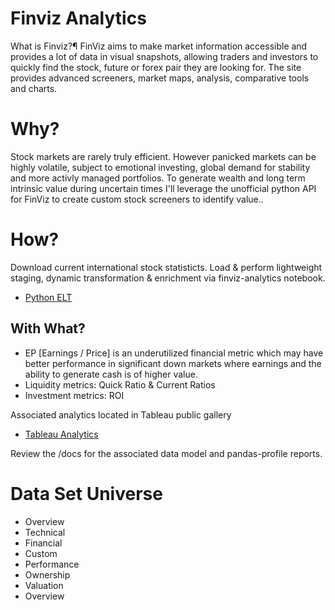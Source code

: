 # Finviz Analytics
What is Finviz?¶
FinViz aims to make market information accessible and provides a lot of data in visual snapshots, allowing traders and investors to quickly find the stock, future or forex pair they are looking for. The site provides advanced screeners, market maps, analysis, comparative tools and charts.

# Why?
Stock markets are rarely truly efficient.  However panicked markets can be highly volatile, subject to emotional investing, global demand for stability and more activly managed portfolios. 
To generate wealth and long term intrinsic value during uncertain times I'll leverage the unofficial python API for FinViz to create custom stock screeners to identify value..  


# How? 
Download current international stock statisticts.  Load & perform lightweight staging, dynamic transformation & enrichment via finviz-analytics notebook.
* [Python ELT](https://github.com/sahudsonleck/finviz-analytics/blob/master/finviz.ipynb)  

## With What?

* EP [Earnings / Price] is an underutilized financial metric which may have better performance in significant down markets where earnings and the ability to generate cash is of higher value.
* Liquidity metrics: Quick Ratio & Current Ratios
* Investment metrics: ROI 

Associated analytics located in Tableau public gallery 
* [Tableau Analytics](https://public.tableau.com/profile/stephanie.hudson4873#!/vizhome/USValueStocks/finviz)

Review the /docs for the associated data model and pandas-profile reports. 

# Data Set Universe
* Overview
* Technical 
* Financial
* Custom
* Performance
* Ownership
* Valuation
* Overview 

